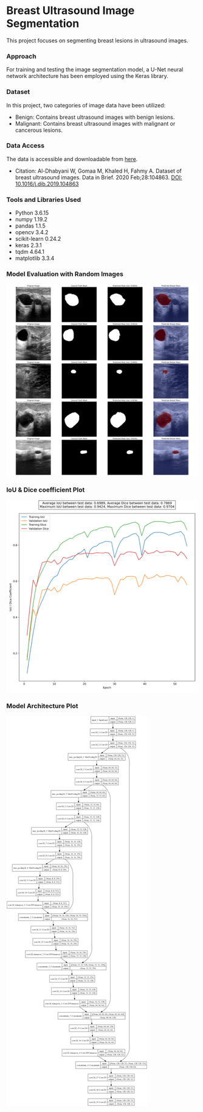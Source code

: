 # Breast Ultrasound Image Segmentation
This project focuses on segmenting breast lesions in ultrasound images.
### Approach
For training and testing the image segmentation model, a U-Net neural network architecture has been employed using the Keras library.
### Dataset
In this project, two categories of image data have been utilized:

- Benign: Contains breast ultrasound images with benign lesions.
- Malignant: Contains breast ultrasound images with malignant or cancerous lesions.

### Data Access
The data is accessible and downloadable from [here](https://www.kaggle.com/datasets/aryashah2k/breast-ultrasound-images-dataset).

- Citation: Al-Dhabyani W, Gomaa M, Khaled H, Fahmy A. Dataset of breast ultrasound images. Data in Brief. 2020 Feb;28:104863. [DOI: 10.1016/j.dib.2019.104863]( https://doi.org/10.1016/j.dib.2019.104863)

### Tools and Libraries Used
- Python 3.6.15
- numpy 1.19.2
- pandas 1.1.5
- opencv 3.4.2
- scikit-learn 0.24.2
- keras 2.3.1
- tqdm 4.64.1
- matplotlib 3.3.4
### Model Evaluation with Random Images
![images](https://github.com/mohammadhosseinparsaei/Breast-Ultrasound-Image-Segmentation/blob/main/evaluation.png)
### IoU & Dice coefficient Plot
![IoU & Dice plot](https://github.com/mohammadhosseinparsaei/Breast-Ultrasound-Image-Segmentation/blob/main/iou_dice_plot.png)
### Model Architecture Plot
![Architecture](https://github.com/mohammadhosseinparsaei/Breast-Ultrasound-Image-Segmentation/blob/main/model_architecture_plot.png)

